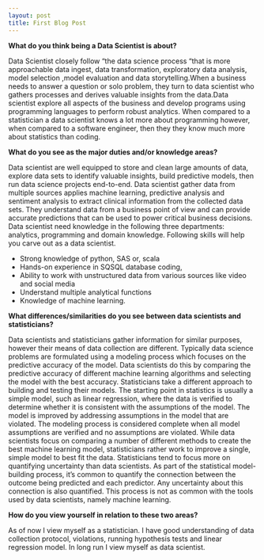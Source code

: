 ```yaml
---
layout: post
title: First Blog Post
---
```


**What do you think being a Data Scientist is about?**

Data Scientist closely follow “the data science process “that is more approachable data ingest, data transformation, exploratory data analysis, model selection ,model evaluation and data storytelling.When a business needs to answer a question or solo problem, they turn to data scientist who gathers processes and derives valuable insights from the data.Data scientist explore all aspects of the business and develop programs using programming languages to perform robust analytics. When compared to a statistician a data scientist knows a lot more about programming however, when compared to a software engineer, then they they know much more about statistics than coding.

**What do you see as the major duties and/or knowledge areas?**

Data scientist are well equipped to store and clean large amounts of data, explore data sets to identify valuable insights, build predictive models, then run data science projects end-to-end. Data scientist gather data from multiple sources applies machine learning, predictive analysis and sentiment analysis to extract clinical information from the collected data sets. They understand data from a business point of view and can provide accurate predictions that can be used to power critical business decisions. Data scientist need knowledge in the following three departments: analytics, programming and domain knowledge. Following skills will help you carve out as a data scientist.
* Strong knowledge of python, SAS or, scala
* Hands-on experience in SQSQL database coding, 
* Ability to work with unstructured data from various sources like video and social media 
* Understand multiple analytical functions
* Knowledge of machine learning.

**What differences/similarities do you see between data scientists and statisticians?** 

Data scientists and statisticians gather information for similar purposes, however their means of data collection are different. Typically data science problems are formulated using a modeling process which focuses on the predictive accuracy of the model. Data scientists do this by comparing the predictive accuracy of different machine learning algorithms and selecting the model with the best accuracy. Statisticians take a different approach to building and testing their models. The starting point in statistics is usually a simple model, such as linear regression, where the data is verified to determine whether it is consistent with the assumptions of the model. The model is improved by addressing assumptions in the model that are violated. The modeling process is considered complete when all model assumptions are verified and no assumptions are violated.
While data scientists focus on comparing a number of different methods to create the best machine learning model, statisticians rather work to improve a single, simple model to best fit the data.
Statisticians tend to focus more on quantifying uncertainty than data scientists. As part of the statistical model-building process, it’s common to quantify the connection between the outcome being predicted and each predictor. Any uncertainty about this connection is also quantified. This process is not as common with the tools used by data scientists, namely machine learning.

**How do you view yourself in relation to these two areas?**

As of now I view myself as a statistician. I have good understanding of data collection protocol, violations, running hypothesis tests and linear regression model. In long run I view myself as data scientist. 

